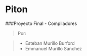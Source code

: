 # Piton

###Proyecto Final - Compiladores

>Por:

> * Esteban Murillo Burford
> * Emmanuel Murillo Sánchez
